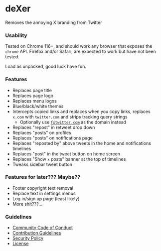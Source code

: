 # deXer
Removes the annoying X branding from Twitter

### Usability
Tested on Chrome 116+, and should work any browser that exposes the `chrome` API. Firefox and/or Safari, are expected to work but have not been tested.

Load as unpacked, good luck have fun.

### Features
- Replaces page title
- Replaces page logo
- Replaces menu logos
- Blue/black/white themes
- Intercepts copied links and replaces when you copy links, replaces `x.com` with `twitter.com` and strips tracking query strings
    - Optionally use [`fxtwitter.com`](https://github.com/FixTweet/FixTweet) as the domain instead
- Replaces "repost" in retweet drop down
- Replaces "posts" on profiles
- Replaces "posts" on notifications page
- Replaces "reposted by" above tweets in the home and notifications timelines
- Replaces "post" in the tweet button on home screen
- Replaces "Show `x` posts" banner at the top of timelines
- Tweaks sidebar tweet button

### Features for later??? Maybe??
- Footer copyright text removal
- Replace text in settings menus
- Log in/sign up page (least likely)
- More shit???...

### Guidelines
- [Community Code of Conduct](.github/CODE_OF_CONDUCT.md)
- [Contribution Guidelines](.github/CONTRIBUTING.md)
- [Security Policy](.github/SECURITY.md)
- [License](LICENSE)
